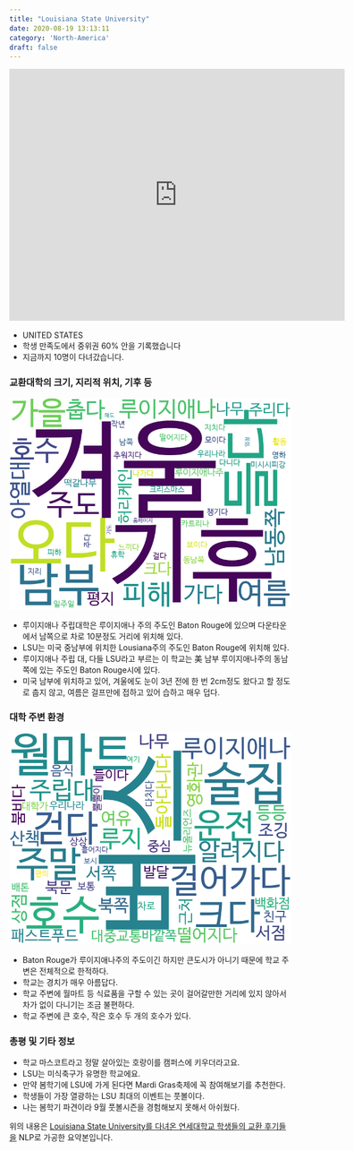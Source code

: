 ```yaml
---
title: "Louisiana State University"
date: 2020-08-19 13:13:11
category: 'North-America'
draft: false
---
```


<iframe
width="600"
height="450"
frameborder="0" style="border:0"
src="https://www.google.com/maps/embed/v1/place?key=AIzaSyC9e1AME-pVmWC4hBpFdu5S4dKzyepa3HQ&q=Louisiana+State+University&center=30.4132579,-91.1800023&zoom=14" allowfullscreen>
</iframe>

* UNITED STATES
* 학생 만족도에서 중위권 60% 안을 기록했습니다
* 지금까지 10명이 다녀갔습니다. 

### 교환대학의 크기, 지리적 위치, 기후 등

![gen_info-WordCloud](../univ_wordclouds_okt/gen_info/US000098_gen_info_okt.png)

* 루이지애나 주립대학은 루이지애나 주의 주도인 Baton Rouge에 있으며 다운타운에서 남쪽으로 차로 10분정도 거리에 위치해 있다.
* LSU는 미국 중남부에 위치한 Lousiana주의 주도인 Baton Rouge에 위치해 있다.
* 루이지애나 주립 대, 다들 LSU라고 부르는 이 학교는 美 남부 루이지애나주의 동남쪽에 있는 주도인 Baton Rouge시에 있다.
* 미국 남부에 위치하고 있어, 겨울에도 눈이 3년 전에 한 번 2cm정도 왔다고 할 정도로 춥지 않고, 여름은 걸프만에 접하고 있어 습하고 매우 덥다.


### 대학 주변 환경

![env_info-WordCloud](../univ_wordclouds_okt/env_info/US000098_env_info_okt.png)

* Baton Rouge가 루이지애나주의 주도이긴 하지만 큰도시가 아니기 때문에 학교 주변은 전체적으로 한적하다.
* 학교는 경치가 매우 아름답다.
* 학교 주변에 월마트 등 식료품을 구할 수 있는 곳이 걸어갈만한 거리에 있지 않아서 차가 없이 다니기는 조금 불편하다.
* 학교 주변에 큰 호수, 작은 호수 두 개의 호수가 있다.


### 총평 및 기타 정보 
* 학교 마스코트라고 정말 살아있는 호랑이를 캠퍼스에 키우더라고요.
* LSU는 미식축구가 유명한 학교에요.
* 만약 봄학기에 LSU에 가게 된다면 Mardi Gras축제에 꼭 참여해보기를 추천한다.
* 학생들이 가장 열광하는 LSU 최대의 이벤트는 풋볼이다.
* 나는 봄학기 파견이라 9월 풋볼시즌을 경험해보지 못해서 아쉬웠다.


위의 내용은 [Louisiana State University를 다녀온 연세대학교 학생들의 교환 후기들을](http://oia.yonsei.ac.kr/partner/expReport.asp?ucode=US000098&bgbn=A) NLP로 가공한 요약본입니다. 

